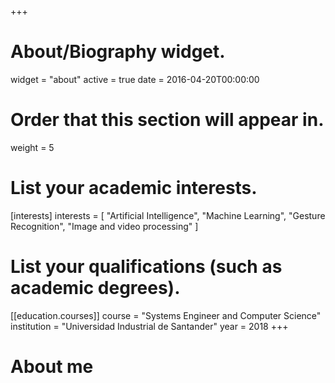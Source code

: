 +++
# About/Biography widget.
widget = "about"
active = true
date = 2016-04-20T00:00:00

# Order that this section will appear in.
weight = 5

# List your academic interests.
[interests]
  interests = [
    "Artificial Intelligence",
    "Machine Learning",
    "Gesture Recognition", 
    "Image and video processing"
]
# List your qualifications (such as academic degrees).
[[education.courses]]
  course = "Systems Engineer and Computer Science"
  institution = "Universidad Industrial de Santander"
  year = 2018 
+++
# About me
